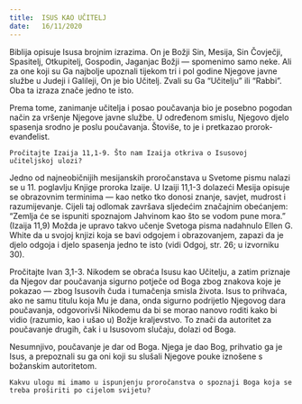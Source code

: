 ```yaml
---
title:  ISUS KAO UČITELJ
date:   16/11/2020
---
```


Biblija opisuje Isusa brojnim izrazima. On je Božji Sin, Mesija, Sin Čovječji, Spasitelj, Otkupitelj, Gospodin, Jaganjac Božji — spomenimo samo neke. Ali za one koji su Ga najbolje upoznali tijekom tri i pol godine Njegove javne službe u Judeji i Galileji, On je bio Učitelj. Zvali su Ga “Učitelju” ili “Rabbi”. Oba ta izraza znače jedno te isto.

Prema tome, zanimanje učitelja i posao poučavanja bio je posebno pogodan način za vršenje Njegove javne službe. U određenom smislu, Njegovo djelo spasenja srodno je poslu poučavanja. Štoviše, to je i pretkazao prorok-evanđelist.

`Pročitajte Izaija 11,1-9. Što nam Izaija otkriva o Isusovoj učiteljskoj ulozi?`

Jedno od najneobičnijih mesijanskih proročanstava u Svetome pismu nalazi se u 11. poglavlju Knjige proroka Izaije. U Izaiji 11,1-3 dolazeći Mesija opisuje se obrazovnim terminima — kao netko tko donosi znanje, savjet, mudrost i razumijevanje. Cijeli taj odlomak završava sljedećim značajnim obećanjem: “Zemlja će se ispuniti spoznajom Jahvinom kao što se vodom pune mora.” (Izaija 11,9) Možda je upravo takvo učenje Svetoga pisma nadahnulo Ellen G. White da u svojoj knjizi koja se bavi odgojem i obrazovanjem, zapazi da je djelo odgoja i djelo spasenja jedno te isto (vidi Odgoj, str. 26; u izvorniku 30).

Pročitajte Ivan 3,1-3. Nikodem se obraća Isusu kao Učitelju, a zatim priznaje da Njegov dar poučavanja sigurno potječe od Boga zbog znakova koje je pokazao — zbog Isusovih čuda i tumačenja smisla života. Isus to prihvaća, ako ne samu titulu koja Mu je dana, onda sigurno podrijetlo Njegovog dara poučavanja, odgovorivši Nikodemu da bi se morao nanovo roditi kako bi vidio (razumio, kao i ušao u) Božje kraljevstvo. To znači da autoritet za poučavanje drugih, čak i u Isusovom slučaju, dolazi od Boga.

Nesumnjivo, poučavanje je dar od Boga. Njega je dao Bog, prihvatio ga je Isus, a prepoznali su ga oni koji su slušali Njegove pouke iznošene s božanskim autoritetom.

`Kakvu ulogu mi imamo u ispunjenju proročanstva o spoznaji Boga koja se treba proširiti po cijelom svijetu?`